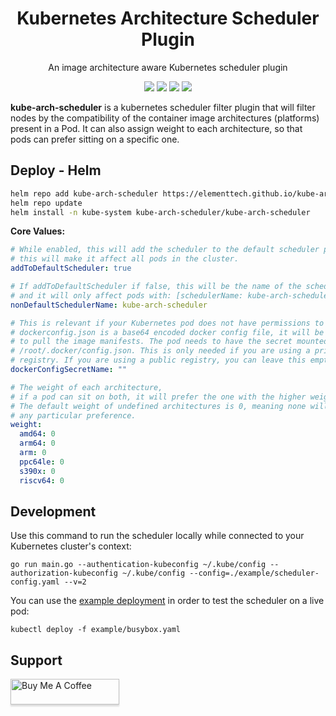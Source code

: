 
<h1 align="center">Kubernetes Architecture Scheduler Plugin</h1>
<p align="center">An image architecture aware Kubernetes scheduler plugin</p>

<p align="center">
<a  target="_blank"><img src="https://img.shields.io/github/v/release/elementtech/kube-arch-scheduler" /></a>
<a  target="_blank"><img src="https://img.shields.io/github/downloads/elementtech/kube-arch-scheduler/total"/></a>
<a  target="_blank"><img src="https://img.shields.io/github/issues/elementtech/kube-arch-scheduler"/></a>
<a  target="_blank"><img src="https://img.shields.io/github/go-mod/go-version/elementtech/kube-arch-scheduler"/></a>
</p>

**kube-arch-scheduler** is a kubernetes scheduler filter plugin that will filter nodes by the compatibility of the container image architectures (platforms) present in a Pod. It can also assign weight to each architecture, so that pods can prefer sitting on a specific one.

## Deploy - Helm

```bash
helm repo add kube-arch-scheduler https://elementtech.github.io/kube-arch-scheduler/
helm repo update
helm install -n kube-system kube-arch-scheduler/kube-arch-scheduler
```

**Core Values:**

```yaml
# While enabled, this will add the scheduler to the default scheduler plugins,
# this will make it affect all pods in the cluster.
addToDefaultScheduler: true

# If addToDefaultScheduler if false, this will be the name of the scheduler,
# and it will only affect pods with: [schedulerName: kube-arch-scheduler].
nonDefaultSchedulerName: kube-arch-scheduler

# This is relevant if your Kubernetes pod does not have permissions to your private registries.
# dockerconfig.json is a base64 encoded docker config file, it will be used
# to pull the image manifests. The pod needs to have the secret mounted at
# /root/.docker/config.json. This is only needed if you are using a private
# registry. If you are using a public registry, you can leave this empty.
dockerConfigSecretName: ""

# The weight of each architecture,
# if a pod can sit on both, it will prefer the one with the higher weight.
# The default weight of undefined architectures is 0, meaning none will have
# any particular preference.
weight:
  amd64: 0
  arm64: 0
  arm: 0
  ppc64le: 0
  s390x: 0
  riscv64: 0
```

## Development

Use this command to run the scheduler locally while connected to your Kubernetes cluster's context:

```shell
go run main.go --authentication-kubeconfig ~/.kube/config --authorization-kubeconfig ~/.kube/config --config=./example/scheduler-config.yaml --v=2
```

You can use the [example deployment](example/busybox.yaml) in order to test the scheduler on a live pod:

```
kubectl deploy -f example/busybox.yaml
```

## Support

<a href="https://www.buymeacoffee.com/elementtech" target="_blank"><img src="https://www.buymeacoffee.com/assets/img/custom_images/purple_img.png" alt="Buy Me A Coffee" style="height: 41px !important;width: 174px !important;box-shadow: 0px 3px 2px 0px rgba(190, 190, 190, 0.5) !important;-webkit-box-shadow: 0px 3px 2px 0px rgba(190, 190, 190, 0.5) !important;" ></a>
